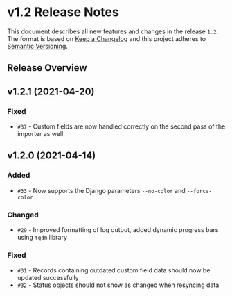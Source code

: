 # v1.2 Release Notes

This document describes all new features and changes in the release `1.2`. The format is based on [Keep a Changelog](https://keepachangelog.com/en/1.0.0/) and this project adheres to [Semantic Versioning](https://semver.org/spec/v2.0.0.html).

## Release Overview

## v1.2.1 (2021-04-20)

### Fixed

- `#37` - Custom fields are now handled correctly on the second pass of the importer as well

## v1.2.0 (2021-04-14)

### Added

- `#33` - Now supports the Django parameters `--no-color` and `--force-color`

### Changed

- `#29` - Improved formatting of log output, added dynamic progress bars using `tqdm` library

### Fixed

- `#31` - Records containing outdated custom field data should now be updated successfully
- `#32` - Status objects should not show as changed when resyncing data
